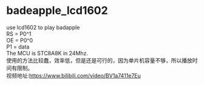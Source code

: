 # badeapple_lcd1602
use lcd1602 to play badapple  
RS = P0^1  
OE = P0^0  
P1 = data  
The MCU is STC8A8K in 24Mhz.  
使用的方法比较蠢，效率低，但是还是可行的，因为单片机容量不够，所以播放时间有限制。  
视频地址:https://www.bilibili.com/video/BV1a7411e7Eu
